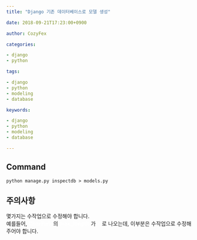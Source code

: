 ```yaml
---
title: "Django 기존 데이터베이스로 모델 생성"

date: 2018-09-21T17:23:00+0900

author: CozyFex

categories:

- django
- python

tags:

- django
- python
- modeling
- database

keywords:

- django
- python
- modeling
- database

---
```


## Command

```shell
python manage.py inspectdb > models.py
```

## 주의사항

몇가지는 수작업으로 수정해야 합니다.\
예를들어, <span style="color: white">**CharField**</span>의 <span style="color: white">**max_length**</span>
가 <span style="color: white">**-1**</span>로 나오는데, 이부분은 수작업으로 수정해 주어야 합니다.


